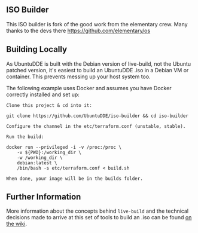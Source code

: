 ## ISO Builder

This ISO builder is fork of the good work from the elementary crew.  Many thanks to the devs there https://github.com/elementary/os

## Building Locally

As UbuntuDDE is built with the Debian version of live-build, not the Ubuntu patched version, it's easiest to build an UbuntuDDE .iso in a Debian VM or container. This prevents messing up your host system too.

The following example uses Docker and assumes you have Docker correctly installed and set up:

    Clone this project & cd into it:

    git clone https://github.com/UbuntuDDE/iso-builder && cd iso-builder

    Configure the channel in the etc/terraform.conf (unstable, stable).

    Run the build:

    docker run --privileged -i -v /proc:/proc \
        -v ${PWD}:/working_dir \
        -w /working_dir \
        debian:latest \
        /bin/bash -s etc/terraform.conf < build.sh

    When done, your image will be in the builds folder.



## Further Information

More information about the concepts behind `live-build` and the technical decisions made to arrive at this set of tools to build an .iso can be found [on the wiki](https://github.com/elementary/os/wiki/Building-iso-Images).
